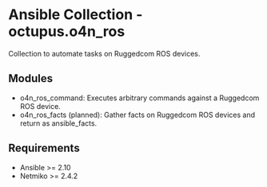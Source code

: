 # Ansible Collection - octupus.o4n_ros

Collection to automate tasks on Ruggedcom ROS devices.

## Modules

- o4n_ros_command: Executes arbitrary commands against a Ruggedcom ROS device.
- o4n_ros_facts (planned): Gather facts on Ruggedcom ROS devices and return as ansible_facts.

## Requirements

- Ansible >= 2.10
- Netmiko >= 2.4.2
